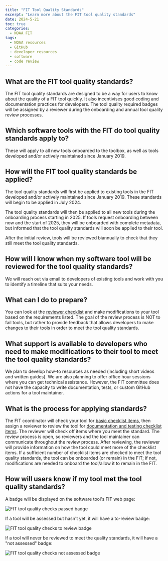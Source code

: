 ```yaml
---
title: "FIT Tool Quality Standards"
excerpt: "Learn more about the FIT tool quality standards"
date: 2024-5-21
toc: true
categories:
  - NOAA FIT
tags:
  - NOAA resources
  - GitHub
  - developer resources
  - software
  - code review
---
```


## What are the FIT tool quality standards?

The FIT tool quality standards are designed to be a way for users to know about the quality of a FIT tool quickly. It also incentivises good coding and documentation practices for developers. The tool quality required badges will be assigned by a reviewer during the onboarding and annual tool quality review processes. 

## Which software tools with the FIT do tool quality standards apply to?

These will apply to all new tools onboarded to the toolbox, as well as tools developed and/or actively maintained since January 2019.

## How will the FIT tool quality standards be applied?

The tool quality standards will first be applied to existing tools in the FIT developed and/or actively maintained since January 2019. These standards will begin to be applied in July 2024.

The tool quality standards will then be applied to all new tools during the onboarding process starting in 2025. If tools request onboarding between now and the start of 2025, they will be onboarded with complete metadata, but informed that the tool quality standards will soon be applied to their tool.

After the initial review, tools will be reviewed biannually to check that they still meet the tool quality standards.

## How will I know when my software tool will be reviewed for the tool quality standards?

We will reach out via email to developers of existing tools and work with you to identify a timeline that suits your needs.

## What can I do to prepare?

You can look at the [reviewer checklist](https://noaa-fisheries-integrated-toolbox.github.io/resources/noaa%20fit/tool-quality-reviewer-checklist) and make modifications to your tool based on the requirements listed. The goal of the review process is NOT to fail tools, but rather to provide feedback that allows developers to make changes to their tools in order to meet the tool quality standards. 

## What support is available to developers who need to make modifications to their tool to meet the tool quality standards?

We plan to develop how-to resources as needed (including short videos and written guides). We are also planning to offer office hour sessions where you can get technical assistance. However, the FIT committee does not have the capacity to write documentation, tests, or custom GitHub actions for a tool maintainer.

## What is the process for applying standards?

The FIT coordinator will check your tool for [basic checklist items](https://noaa-fisheries-integrated-toolbox.github.io/resources/noaa%20fit/tool-quality-reviewer-checklist/basics), then assign a reviewer to review the tool for [documentation and testing checklist items](https://noaa-fisheries-integrated-toolbox.github.io/resources/noaa%20fit/tool-quality-reviewer-checklist/basics/checklists-for-reviewers). The reviewer will check off items where you meet the standard. The review process is open, so reviewers and the tool maintainer can communicate throughout the review process. After reviewing, the reviewer will provide information on how the tool could meet more of the checklist items. If a sufficient number of checklist items are checked to meet the tool quality standards, the tool can be onboarded (or remain) in the FIT; if not, modifications are needed to onboard the tool/allow it to remain in the FIT.

## How will users know if my tool met the tool quality standards?

A badge will be displayed on the software tool's FIT web page:

![FIT tool quality checks passed badge](https://img.shields.io/badge/FIT_quality_checks-passed-759A06.svg)

If a tool will be assessed but hasn't yet, it will have a to-review badge:

![FIT tool quality checks to review badge](https://img.shields.io/badge/FIT_quality_checks-to_review-white.svg)

If a tool will never be reviewed to meet the quality standards, it will have a "not assessed" badge:

![FIT tool quality checks not assessed badge](https://img.shields.io/badge/FIT_quality_checks-not_assessed-white.svg)

